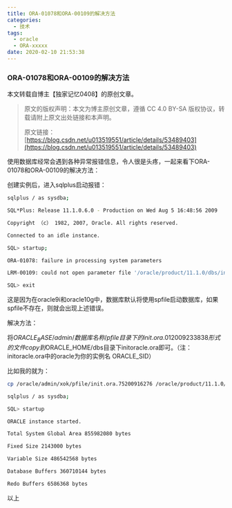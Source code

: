 ```yaml
---
title: ORA-01078和ORA-00109的解决方法
categories:
  - 技术
tags:
  - oracle
  - ORA-xxxxx
date: 2020-02-10 21:53:38
---
```


### ORA-01078和ORA-00109的解决方法

本文转载自博主【独家记忆0408】的原创文章。

>原文的版权声明：本文为博主原创文章，遵循 CC 4.0 BY-SA 版权协议，转载请附上原文出处链接和本声明。
>
>原文链接：[https://blog.csdn.net/u013519551/article/details/53489403](https://blog.csdn.net/u013519551/article/details/53489403)


使用数据库经常会遇到各种异常报错信息，令人很是头疼，一起来看下ORA-01078和ORA-00109的解决方法：

创建实例后，进入sqlplus启动报错：
``` bash
sqlplus / as sysdba;

SQL*Plus: Release 11.1.0.6.0 - Production on Wed Aug 5 16:48:56 2009

Copyright （c） 1982, 2007, Oracle. All rights reserved.

Connected to an idle instance.

SQL> startup;

ORA-01078: failure in processing system parameters

LRM-00109: could not open parameter file '/oracle/product/11.1.0/dbs/initorcl.ora'

SQL> exit
```

这是因为在oracle9i和oracle10g中，数据库默认将使用spfile启动数据库，如果spfile不存在，则就会出现上述错误。

解决方法：

将$ORACLE_BASE/admin/数据库名称/pfile目录下的init.ora.012009233838形式的文件copy 到$ORACLE_HOME/dbs目录下initoracle.ora即可。（注：initoracle.ora中的oracle为你的实例名 ORACLE_SID）

比如我的就为：

``` bash
cp /oracle/admin/xok/pfile/init.ora.75200916276 /oracle/product/11.1.0/dbs/initorcl.ora

sqlplus / as sysdba;

SQL> startup

ORACLE instance started.

Total System Global Area 855982080 bytes

Fixed Size 2143000 bytes

Variable Size 486542568 bytes

Database Buffers 360710144 bytes

Redo Buffers 6586368 bytes
```

以上
